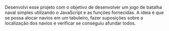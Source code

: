 Desenvolvi esse projeto com o objetivo de desenvolver um jogo de batalha naval simples utilizando o JavaScript e as funções fornecidas. A ideia é que se possa alocar navios em um tabuleiro, fazer suposições sobre a localização dos navios e verificar se conseguiu afundar todos.
